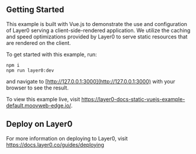 ## Getting Started

This example is built with Vue.js to demonstrate the use and configuration of Layer0 serving a client-side-rendered application. We utilize the caching and speed optimizations provided by Layer0 to serve static resources that are rendered on the client.

To get started with this example, run:

```
npm i
npm run layer0:dev
```

and navigate to [http://127.0.0.1:3000](http://127.0.0.1:3000) with your browser to see the result.

To view this example live, visit https://layer0-docs-static-vuejs-example-default.moovweb-edge.io/.

## Deploy on Layer0

For more information on deploying to Layer0, visit https://docs.layer0.co/guides/deploying
